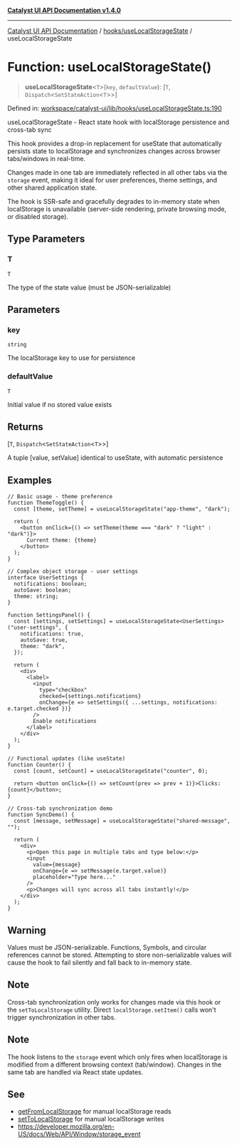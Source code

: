 [**Catalyst UI API Documentation v1.4.0**](../../../README.md)

---

[Catalyst UI API Documentation](../../../README.md) / [hooks/useLocalStorageState](../README.md) / useLocalStorageState

# Function: useLocalStorageState()

> **useLocalStorageState**\<`T`\>(`key`, `defaultValue`): \[`T`, `Dispatch`\<`SetStateAction`\<`T`\>\>\]

Defined in: [workspace/catalyst-ui/lib/hooks/useLocalStorageState.ts:190](https://github.com/TheBranchDriftCatalyst/catalyst-ui/blob/main/lib/hooks/useLocalStorageState.ts#L190)

useLocalStorageState - React state hook with localStorage persistence and cross-tab sync

This hook provides a drop-in replacement for useState that automatically persists
state to localStorage and synchronizes changes across browser tabs/windows in real-time.

Changes made in one tab are immediately reflected in all other tabs via the
`storage` event, making it ideal for user preferences, theme settings, and other
shared application state.

The hook is SSR-safe and gracefully degrades to in-memory state when localStorage
is unavailable (server-side rendering, private browsing mode, or disabled storage).

## Type Parameters

### T

`T`

The type of the state value (must be JSON-serializable)

## Parameters

### key

`string`

The localStorage key to use for persistence

### defaultValue

`T`

Initial value if no stored value exists

## Returns

\[`T`, `Dispatch`\<`SetStateAction`\<`T`\>\>\]

A tuple [value, setValue] identical to useState, with automatic persistence

## Examples

```tsx
// Basic usage - theme preference
function ThemeToggle() {
  const [theme, setTheme] = useLocalStorageState("app-theme", "dark");

  return (
    <button onClick={() => setTheme(theme === "dark" ? "light" : "dark")}>
      Current theme: {theme}
    </button>
  );
}
```

```tsx
// Complex object storage - user settings
interface UserSettings {
  notifications: boolean;
  autoSave: boolean;
  theme: string;
}

function SettingsPanel() {
  const [settings, setSettings] = useLocalStorageState<UserSettings>("user-settings", {
    notifications: true,
    autoSave: true,
    theme: "dark",
  });

  return (
    <div>
      <label>
        <input
          type="checkbox"
          checked={settings.notifications}
          onChange={e => setSettings({ ...settings, notifications: e.target.checked })}
        />
        Enable notifications
      </label>
    </div>
  );
}
```

```tsx
// Functional updates (like useState)
function Counter() {
  const [count, setCount] = useLocalStorageState("counter", 0);

  return <button onClick={() => setCount(prev => prev + 1)}>Clicks: {count}</button>;
}
```

```tsx
// Cross-tab synchronization demo
function SyncDemo() {
  const [message, setMessage] = useLocalStorageState("shared-message", "");

  return (
    <div>
      <p>Open this page in multiple tabs and type below:</p>
      <input
        value={message}
        onChange={e => setMessage(e.target.value)}
        placeholder="Type here..."
      />
      <p>Changes will sync across all tabs instantly!</p>
    </div>
  );
}
```

## Warning

Values must be JSON-serializable. Functions, Symbols, and circular
references cannot be stored. Attempting to store non-serializable values will
cause the hook to fail silently and fall back to in-memory state.

## Note

Cross-tab synchronization only works for changes made via this hook or
the `setToLocalStorage` utility. Direct `localStorage.setItem()` calls won't
trigger synchronization in other tabs.

## Note

The hook listens to the `storage` event which only fires when localStorage
is modified from a different browsing context (tab/window). Changes in the same
tab are handled via React state updates.

## See

- [getFromLocalStorage](getFromLocalStorage.md) for manual localStorage reads
- [setToLocalStorage](setToLocalStorage.md) for manual localStorage writes
- https://developer.mozilla.org/en-US/docs/Web/API/Window/storage_event
